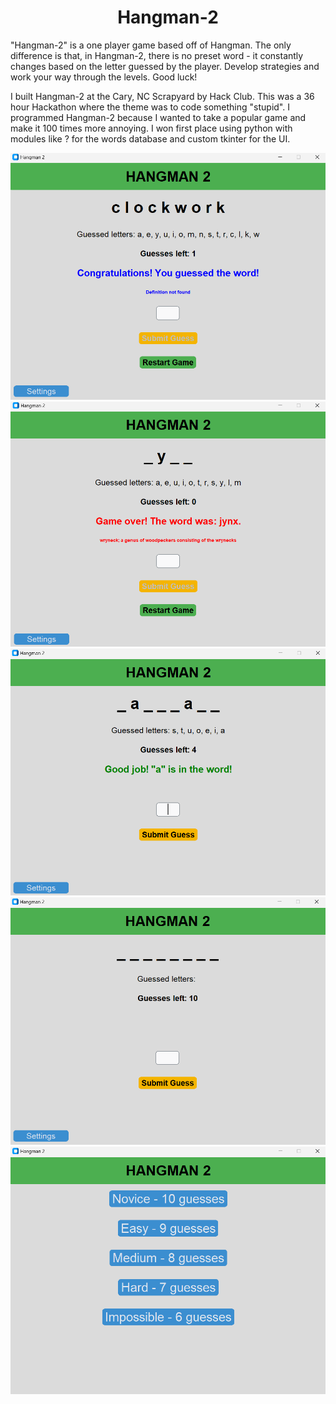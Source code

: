 <h1 align="center">Hangman-2</h1>

<p>"Hangman-2" is a one player game based off of Hangman. The only difference is that, in Hangman-2, there is no preset word - it constantly changes based on the letter guessed by the player. Develop strategies and work your way through the levels. Good luck!</p>
<p>I built Hangman-2 at the Cary, NC Scrapyard by Hack Club. This was a 36 hour Hackathon where the theme was to code something "stupid". I programmed Hangman-2 because I wanted to take a popular game and make it 100 times more annoying. I won first place using python with modules like ? for the words database and custom tkinter for the UI.</p>

<img src="imgs/Hangman-2 img-1.png">
<img src="imgs/Hangman-2 img-2.png">
<img src="imgs/Hangman-2 img-3.png">
<img src="imgs/Hangman-2 img-4.png">
<img src="imgs/Hangman-2 img-5.png">
